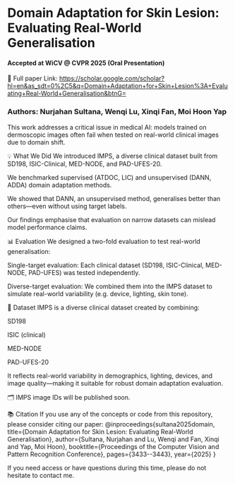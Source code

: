 # Domain Adaptation for Skin Lesion: Evaluating Real-World Generalisation
#### Accepted at WiCV @ CVPR 2025 (Oral Presentation)

📄 Full paper Link:
https://scholar.google.com/scholar?hl=en&as_sdt=0%2C5&q=Domain+Adaptation+for+Skin+Lesion%3A+Evaluating+Real-World+Generalisation&btnG=

### Authors: Nurjahan Sultana, Wenqi Lu, Xinqi Fan, Moi Hoon Yap

This work addresses a critical issue in medical AI: models trained on dermoscopic images often fail when tested on real-world clinical images due to domain shift.

💡 What We Did
We introduced IMPS, a diverse clinical dataset built from SD198, ISIC-Clinical, MED-NODE, and PAD-UFES-20.

We benchmarked supervised (ATDOC, LIC) and unsupervised (DANN, ADDA) domain adaptation methods.

We showed that DANN, an unsupervised method, generalises better than others—even without using target labels.

Our findings emphasise that evaluation on narrow datasets can mislead model performance claims.

📊 Evaluation
We designed a two-fold evaluation to test real-world generalisation:

Single-target evaluation: Each clinical dataset (SD198, ISIC-Clinical, MED-NODE, PAD-UFES) was tested independently.

Diverse-target evaluation: We combined them into the IMPS dataset to simulate real-world variability (e.g. device, lighting, skin tone).

📂 Dataset
IMPS is a diverse clinical dataset created by combining:

SD198

ISIC (clinical)

MED-NODE

PAD-UFES-20

It reflects real-world variability in demographics, lighting, devices, and image quality—making it suitable for robust domain adaptation evaluation.

🗂 IMPS image IDs will be published soon.

📚 Citation
If you use any of the concepts or code from this repository, please consider citing our paper:
@inproceedings{sultana2025domain,
  title={Domain Adaptation for Skin Lesion: Evaluating Real-World Generalisation},
  author={Sultana, Nurjahan and Lu, Wenqi and Fan, Xinqi and Yap, Moi Hoon},
  booktitle={Proceedings of the Computer Vision and Pattern Recognition Conference},
  pages={3433--3443},
  year={2025}
}

If you need access or have questions during this time, please do not hesitate to contact me.
